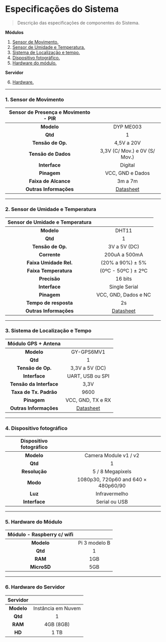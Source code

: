 # Especificações do Sistema
> Descrição das especificações de componentes do Sistema.



**Módulos**

1. [Sensor de Movimento.](#sensor-de-movimento)
2. [Sensor de Umidade e Temperatura.](#sensor-de-umidade-e-temperatura)
3. [Sistema de Localização e tempo.](#sistema-de-localização-e-tempo)
4. [Dispositivo fotográfico.](#dispositivo-fotografico)
5. [Hardware do módulo.](#hardware-do-modulo)

**Servidor**

6. [Hardware.](#hardware-do-servidor)



---



### 1. Sensor de Movimento

| Sensor de Presença e Movimento - PIR|                                |
|:------------------------------------:|:-----------------------------:|
|                **Modelo**                |           DYP ME003           |
|              **Qtd**                 |               1               |
|         **Tensão de Op.**            |           4,5V a 20V          |
|        **Tensão de Dados**           | 3,3V (C/ Mov.) e 0V (S/ Mov.) |
|           **Interface**              |            Digital            |
|            **Pinagem**               |        VCC, GND e Dados       |
|           **Faixa de Alcance**           |            3m a 7m            |
|          **Outras Informações**          |          [Datasheet](https://siccciber.com.br/wp-content/uploads/2020/06/FTC-PIR.pdf)      |

---

### 2. Sensor de Umidade e Temperatura

| Sensor de Umidade e Temperatura |                                                              |
| :-----------------------------: | :----------------------------------------------------------: |
|           **Modelo**            |                            DHT11                             |
|             **Qtd**             |                              1                               |
|        **Tensão de Op.**        |                         3V a 5V (DC)                         |
|          **Corrente**           |                        200uA a 500mA                         |
|     **Faixa Umidade Rel.**      |                       (20% a 90%) ± 5%                       |
|      **Faixa Temperatura**      |                     (0ºC - 50ºC ) ± 2ºC                      |
|          **Precisão**           |                           16 bits                            |
|          **Interface**          |                        Single Serial                         |
|           **Pinagem**           |                     VCC, GND, Dados e NC                     |
|      **Tempo de resposta**      |                              2s                              |
|     **Outras Informações**      | [Datasheet](https://img.filipeflop.com/files/download/Datasheet_DHT11.pdf) |

---

### 3. Sistema de Localização e Tempo

|   Módulo GPS + Antena   |                                                              |
| :---------------------: | :----------------------------------------------------------: |
|       **Modelo**        |                          GY-GPS6MV1                          |
|         **Qtd**         |                              1                               |
|    **Tensão de Op.**    |                        3,3V a 5V (DC)                        |
|      **Interface**      |                       UART, USB ou SPI                       |
| **Tensão da Interface** |                             3,3V                             |
| **Taxa de Tx. Padrão**  |                             9600                             |
|       **Pinagem**       |                      VCC, GND, TX e RX                       |
| **Outras Informações**  | [Datasheet](https://www.usinainfo.com.br/index.php?controller=attachment&id_attachment=97) |

---

### 4. Dispositivo fotográfico
| Dispositivo fotográfico |                                     |
|:-----------------------:|:-----------------------------------:|
|        **Modelo**       |        Camera Module v1 / v2        |
|         **Qtd**         |                  1                  |
|      **Resolução**      |           5 / 8 Megapixels          |
|         **Modo**        | 1080p30, 720p60 and 640 × 480p60/90 |
|         **Luz**         |            Infravermelho            |
|      **Interface**      |            Serial ou USB            |

---

### 5. Hardware do Módulo

| Módulo - Raspberry c/ wifi |               |
| :------------------------: | :-----------: |
|         **Modelo**         | Pi 3 modelo B |
|          **Qtd**           |       1       |
|          **RAM**           |      1GB      |
|        **MicroSD**         |      5GB      |

---

### 6. Hardware do Servidor
|  Servidor  |                    |
| :--------: | :----------------: |
| **Modelo** | Instância em Nuvem |
|  **Qtd**   |         1          |
|  **RAM**   |     4GB (8GB)      |
|   **HD**   |        1 TB        |
